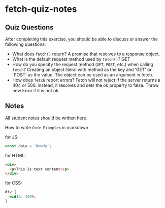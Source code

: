# fetch-quiz-notes

## Quiz Questions

After completing this exercise, you should be able to discuss or answer the following questions:

- What does `fetch()` return?
  A promise that resolves to a response object.
- What is the default request method used by `fetch()`?
  GET
- How do you specify the request method (`GET`, `POST`, etc.) when calling `fetch`?
  Creating an object literal with method as the key and 'GET' or 'POST' as the value. The object can be used as an argument in fetch.
- How does `fetch` report errors?
  Fetch will not reject if the server returns a 404 or 500. Instead, it resolves and sets the ok property to false. Throw new Error if it is not ok.

## Notes

All student notes should be written here.

How to write `Code Examples` in markdown

for JS:

```javascript
const data = 'Howdy';
```

for HTML:

```html
<div>
  <p>This is text content</p>
</div>
```

for CSS:

```css
div {
  width: 100%;
}
```
